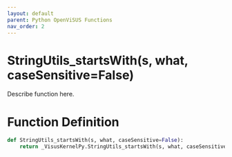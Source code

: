 ```yaml
---
layout: default
parent: Python OpenViSUS Functions
nav_order: 2
---
```


# StringUtils_startsWith(s, what, caseSensitive=False)

Describe function here.

# Function Definition

```python
def StringUtils_startsWith(s, what, caseSensitive=False):
    return _VisusKernelPy.StringUtils_startsWith(s, what, caseSensitive)
```